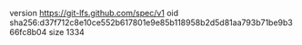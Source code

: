 version https://git-lfs.github.com/spec/v1
oid sha256:d37f712c8e10ce552b617801e9e85b118958b2d5d81aa793b71be9b366fc8b04
size 1334
